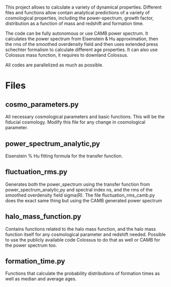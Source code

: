 #   
This project allows to calculate a variety of dynamical properties. Different files and functions allow contain 
analytical predictions of a variety of cosmological properties, including the power-spectrum, growth 
factor, distribution as a function of mass and redshift and formation time.
 
The code can be fully autonomous or use CAMB power spectrum. It calculates the power spectrum from Eisenstein & Hu approximation, 
then the rms of the smoothed overdensity field and then uses extended press schechter formalism to calculate different age properties. 
It can also use Colossus mass function, it requires to downland Colossus.

All codes are parallelized as much as possible.

# Files 
## cosmo_parameters.py 
All necessary cosmological parameters and basic functions. This will be the fiducial cosmology. 
Modify this file for any change in cosmological parameter. 

## power_spectrum_analytic,py 
Eisenstein % Hu fitting formula for the transfer function. 

## fluctuation_rms.py 
Generates both the power_spectrum using the transfer function from power_spectrum_analytic,py and spectral index ns, and the rms of the smoothed overdensity field sigma(R). 
The file fluctuation_rms_camb.py does the exact same thing but using the CAMB generated power spectrum 

## halo_mass_function.py 
Contains functions related to the halo mass function, and the halo mass function itself for any cosmological parameter and redshift needed. Possible to use the publicly available code Colossus to do that as well or CAMB for the power spectrum too. 

## formation_time.py 
Functions that calculate the probability distributions of formation times as well as median and average ages. 

